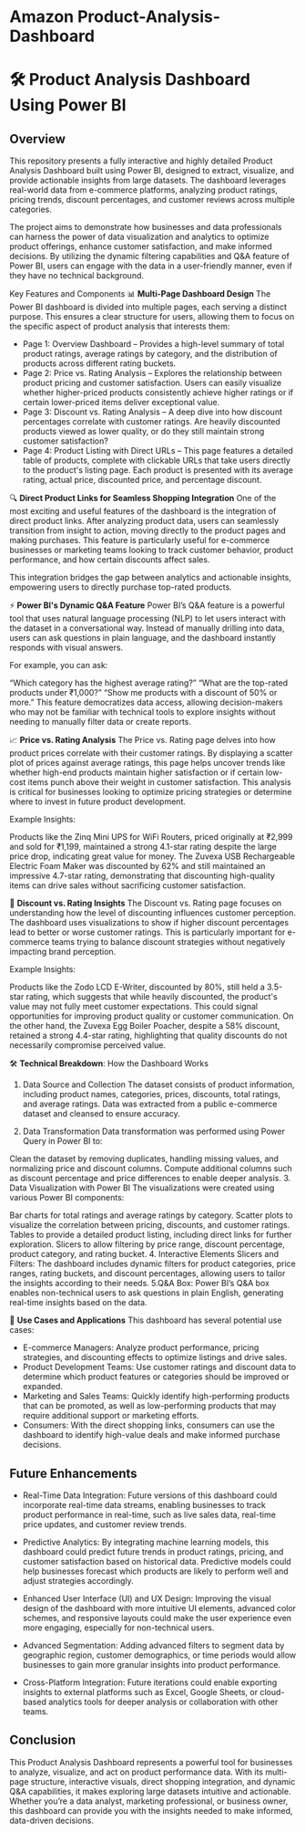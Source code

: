 # Amazon Product-Analysis-Dashboard


# 🛠️ Product Analysis Dashboard Using Power BI
## Overview
This repository presents a fully interactive and highly detailed Product Analysis Dashboard built using Power BI, designed to extract, visualize, and provide actionable insights from large datasets. The dashboard leverages real-world data from e-commerce platforms, analyzing product ratings, pricing trends, discount percentages, and customer reviews across multiple categories.

The project aims to demonstrate how businesses and data professionals can harness the power of data visualization and analytics to optimize product offerings, enhance customer satisfaction, and make informed decisions. By utilizing the dynamic filtering capabilities and Q&A feature of Power BI, users can engage with the data in a user-friendly manner, even if they have no technical background.

Key Features and Components
📊 **Multi-Page Dashboard Design**
The Power BI dashboard is divided into multiple pages, each serving a distinct purpose. This ensures a clear structure for users, allowing them to focus on the specific aspect of product analysis that interests them:

+ Page 1: Overview Dashboard – Provides a high-level summary of total product ratings, average ratings by category, and the distribution of products across different rating buckets.
+ Page 2: Price vs. Rating Analysis – Explores the relationship between product pricing and customer satisfaction. Users can easily visualize whether higher-priced products consistently achieve higher ratings or if certain lower-priced items deliver exceptional value.
+ Page 3: Discount vs. Rating Analysis – A deep dive into how discount percentages correlate with customer ratings. Are heavily discounted products viewed as lower quality, or do they still maintain strong customer satisfaction?
+ Page 4: Product Listing with Direct URLs – This page features a detailed table of products, complete with clickable URLs that take users directly to the product's listing page. Each product is presented with its average rating, actual price, discounted price, and percentage discount.

🔍 **Direct Product Links for Seamless Shopping Integration**
One of the most exciting and useful features of the dashboard is the integration of direct product links. After analyzing product data, users can seamlessly transition from insight to action, moving directly to the product pages and making purchases. This feature is particularly useful for e-commerce businesses or marketing teams looking to track customer behavior, product performance, and how certain discounts affect sales. 

This integration bridges the gap between analytics and actionable insights, empowering users to directly purchase top-rated products.

⚡ **Power BI's Dynamic Q&A Feature**
Power BI’s Q&A feature is a powerful tool that uses natural language processing (NLP) to let users interact with the dataset in a conversational way. Instead of manually drilling into data, users can ask questions in plain language, and the dashboard instantly responds with visual answers.

For example, you can ask:

“Which category has the highest average rating?”
“What are the top-rated products under ₹1,000?”
“Show me products with a discount of 50% or more.”
This feature democratizes data access, allowing decision-makers who may not be familiar with technical tools to explore insights without needing to manually filter data or create reports.

📈 **Price vs. Rating Analysis**
The Price vs. Rating page delves into how product prices correlate with their customer ratings. By displaying a scatter plot of prices against average ratings, this page helps uncover trends like whether high-end products maintain higher satisfaction or if certain low-cost items punch above their weight in customer satisfaction. This analysis is critical for businesses looking to optimize pricing strategies or determine where to invest in future product development.

Example Insights:

Products like the Zinq Mini UPS for WiFi Routers, priced originally at ₹2,999 and sold for ₹1,199, maintained a strong 4.1-star rating despite the large price drop, indicating great value for money.
The Zuvexa USB Rechargeable Electric Foam Maker was discounted by 62% and still maintained an impressive 4.7-star rating, demonstrating that discounting high-quality items can drive sales without sacrificing customer satisfaction.

💼 **Discount vs. Rating Insights**
The Discount vs. Rating page focuses on understanding how the level of discounting influences customer perception. The dashboard uses visualizations to show if higher discount percentages lead to better or worse customer ratings. This is particularly important for e-commerce teams trying to balance discount strategies without negatively impacting brand perception.

Example Insights:

Products like the Zodo LCD E-Writer, discounted by 80%, still held a 3.5-star rating, which suggests that while heavily discounted, the product's value may not fully meet customer expectations. This could signal opportunities for improving product quality or customer communication.
On the other hand, the Zuvexa Egg Boiler Poacher, despite a 58% discount, retained a strong 4.4-star rating, highlighting that quality discounts do not necessarily compromise perceived value.

🛠️ **Technical Breakdown**: How the Dashboard Works
1. Data Source and Collection
The dataset consists of product information, including product names, categories, prices, discounts, total ratings, and average ratings. Data was extracted from a public e-commerce dataset and cleansed to ensure accuracy.

2. Data Transformation
Data transformation was performed using Power Query in Power BI to:

Clean the dataset by removing duplicates, handling missing values, and normalizing price and discount columns.
Compute additional columns such as discount percentage and price differences to enable deeper analysis.
3. Data Visualization with Power BI
The visualizations were created using various Power BI components:

Bar charts for total ratings and average ratings by category.
Scatter plots to visualize the correlation between pricing, discounts, and customer ratings.
Tables to provide a detailed product listing, including direct links for further exploration.
Slicers to allow filtering by price range, discount percentage, product category, and rating bucket.
4. Interactive Elements
Slicers and Filters: The dashboard includes dynamic filters for product categories, price ranges, rating buckets, and discount percentages, allowing users to tailor the insights according to their needs.
5.Q&A Box: Power BI’s Q&A box enables non-technical users to ask questions in plain English, generating real-time insights based on the data.

🎯 **Use Cases and Applications**
This dashboard has several potential use cases:

+ E-commerce Managers: Analyze product performance, pricing strategies, and discounting effects to optimize listings and drive sales.
+ Product Development Teams: Use customer ratings and discount data to determine which product features or categories should be improved or expanded.
+ Marketing and Sales Teams: Quickly identify high-performing products that can be promoted, as well as low-performing products that may require additional support or marketing efforts.
+ Consumers: With the direct shopping links, consumers can use the dashboard to identify high-value deals and make informed purchase decisions.

## Future Enhancements
+ Real-Time Data Integration: Future versions of this dashboard could incorporate real-time data streams, enabling businesses to track product performance in real-time, such as live sales data, real-time price updates, and customer review trends.

+ Predictive Analytics: By integrating machine learning models, this dashboard could predict future trends in product ratings, pricing, and customer satisfaction based on historical data. Predictive models could help businesses forecast which products are likely to perform well and adjust strategies accordingly.

+ Enhanced User Interface (UI) and UX Design: Improving the visual design of the dashboard with more intuitive UI elements, advanced color schemes, and responsive layouts could make the user experience even more engaging, especially for non-technical users.

+ Advanced Segmentation: Adding advanced filters to segment data by geographic region, customer demographics, or time periods would allow businesses to gain more granular insights into product performance.

+ Cross-Platform Integration: Future iterations could enable exporting insights to external platforms such as Excel, Google Sheets, or cloud-based analytics tools for deeper analysis or collaboration with other teams.

## Conclusion
This Product Analysis Dashboard represents a powerful tool for businesses to analyze, visualize, and act on product performance data. With its multi-page structure, interactive visuals, direct shopping integration, and dynamic Q&A capabilities, it makes exploring large datasets intuitive and actionable. Whether you’re a data analyst, marketing professional, or business owner, this dashboard can provide you with the insights needed to make informed, data-driven decisions.
